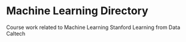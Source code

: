 # Machine Learning Directory
Course work related to Machine Learning
Stanford
Learning from Data Caltech
 
